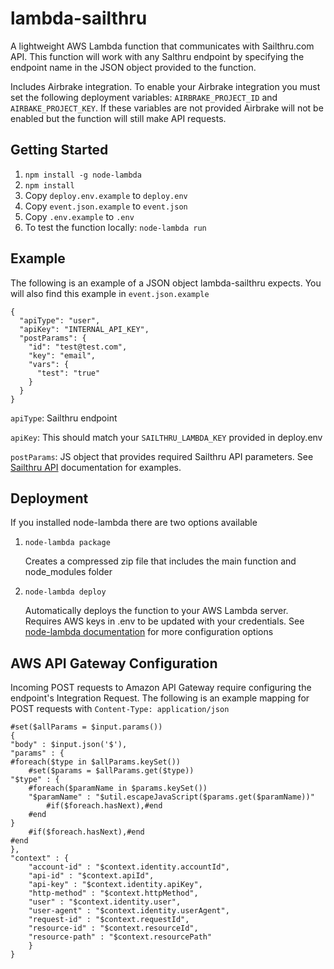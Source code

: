 # lambda-sailthru
A lightweight AWS Lambda function that communicates with Sailthru.com API. This function will work with any Salthru endpoint by specifying the endpoint name in the JSON object provided to the function.

Includes Airbrake integration. To enable your Airbrake integration you must set the following deployment variables: `AIRBRAKE_PROJECT_ID` and `AIRBAKE_PROJECT_KEY`. If these variables are not provided Airbrake will not be enabled but the function will still make API requests.

## Getting Started
1. `npm install -g node-lambda`
2. `npm install`
3. Copy `deploy.env.example` to `deploy.env`
4. Copy `event.json.example` to `event.json`
5. Copy `.env.example` to `.env`
3. To test the function locally: `node-lambda run`

## Example
The following is an example of a JSON object lambda-sailthru expects. You will also find this example in `event.json.example`
```
{
  "apiType": "user",
  "apiKey": "INTERNAL_API_KEY",
  "postParams": {
    "id": "test@test.com",
    "key": "email",
    "vars": {
      "test": "true"
    }
  }
}
```
`apiType`: Sailthru endpoint

`apiKey`: This should match your `SAILTHRU_LAMBDA_KEY` provided in deploy.env

`postParams`: JS object that provides required Sailthru API parameters. See [Sailthru API](https://getstarted.sailthru.com/new-for-developers-overview/api/api-overview/) documentation for examples.

## Deployment
If you installed node-lambda there are two options available

1. `node-lambda package`

    Creates a compressed zip file that includes the main function and node_modules folder
2. `node-lambda deploy`

    Automatically deploys the function to your AWS Lambda server. Requires AWS keys in .env to be updated with your credentials. See [node-lambda documentation](https://github.com/motdotla/node-lambda) for more configuration options

## AWS API Gateway Configuration
Incoming POST requests to Amazon API Gateway require configuring the endpoint's Integration Request. The following is an example mapping for POST requests with `Content-Type: application/json`
```
#set($allParams = $input.params())
{
"body" : $input.json('$'),
"params" : {
#foreach($type in $allParams.keySet())
    #set($params = $allParams.get($type))
"$type" : {
    #foreach($paramName in $params.keySet())
    "$paramName" : "$util.escapeJavaScript($params.get($paramName))"
        #if($foreach.hasNext),#end
    #end
}
    #if($foreach.hasNext),#end
#end
},
"context" : {
    "account-id" : "$context.identity.accountId",
    "api-id" : "$context.apiId",
    "api-key" : "$context.identity.apiKey",
    "http-method" : "$context.httpMethod",
    "user" : "$context.identity.user",
    "user-agent" : "$context.identity.userAgent",
    "request-id" : "$context.requestId",
    "resource-id" : "$context.resourceId",
    "resource-path" : "$context.resourcePath"
    }
}
```
